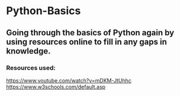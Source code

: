 # Python-Basics
## Going through the basics of Python again by using resources online to fill in any gaps in knowledge.
### Resources used:
https://www.youtube.com/watch?v=mDKM-JtUhhc  
https://www.w3schools.com/default.asp
